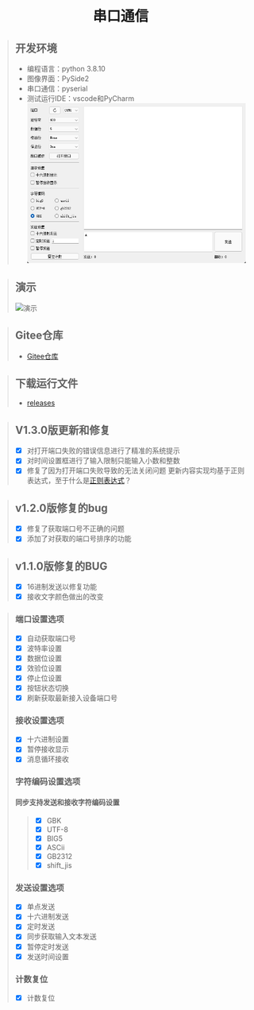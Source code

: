 <div align="center">
<h1 align="center">串口通信</h1>
</div>

> ## 开发环境
> + 编程语言：python 3.8.10
> + 图像界面：PySide2
> + 串口通信：pyserial
> + 测试运行IDE：vscode和PyCharm \
> ![演示](https://github.com/ChestnutYueyue/Serial-Port-Assistant/blob/main/img/1.png?raw=true)

> ## 演示
> ![演示](https://github.com/ChestnutYueyue/Serial-Port-Assistant/blob/main/img/%E6%BC%94%E7%A4%BA.gif?raw=true)

> ## Gitee仓库
> + [Gitee仓库](https://gitee.com/ricocosoul/Serial-Port-Assistant)

> ## 下载运行文件
> + [releases](https://gitee.com/ricocosoul/Serial-Port-Assistant/releases/)

>## V1.3.0版更新和修复
> + [x] 对打开端口失败的错误信息进行了精准的系统提示
> + [x] 对时间设置框进行了输入限制只能输入小数和整数
> + [x] 修复了因为打开端口失败导致的无法关闭问题
> 更新内容实现均基于正则表达式，至于什么是[正则表达式](https://www.w3cschool.cn/zhengzebiaodashi/regexp-syntax.html)？

> ## v1.2.0版修复的bug
> + [x] 修复了获取端口号不正确的问题
> + [x] 添加了对获取的端口号排序的功能

> ## v1.1.0版修复的BUG
> + [x] 16进制发送以修复功能
> + [x] 接收文字颜色做出的改变

> ### 端口设置选项
> - [x] 自动获取端口号
> - [x] 波特率设置
> - [x] 数据位设置
> - [x] 效验位设置
> - [x] 停止位设置
> - [x] 按钮状态切换
> - [x] 刷新获取最新接入设备端口号
> ### 接收设置选项
> - [x] 十六进制设置
> - [x] 暂停接收显示
> - [x] 消息循环接收
> ### 字符编码设置选项
> #### 同步支持发送和接收字符编码设置
>> - [x] GBK
>> - [x] UTF-8
>> - [x] BIG5
>> - [x] ASCii
>> - [x] GB2312
>> - [x] shift_jis
> ### 发送设置选项
> - [x] 单点发送
> - [x] 十六进制发送
> - [x] 定时发送
> - [x] 同步获取输入文本发送
> - [x] 暂停定时发送
> - [x] 发送时间设置
> ### 计数复位
> - [x] 计数复位
